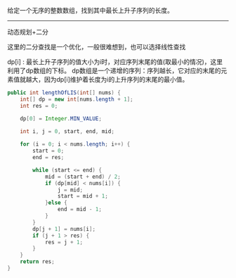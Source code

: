 给定一个无序的整数数组，找到其中最长上升子序列的长度。

***

动态规划+二分

这里的二分查找是一个优化，一般很难想到，也可以选择线性查找

dp[i] : 最长上升子序列的值大小为i时，对应序列末尾的值(取最小的情况)，这里利用了dp数组的下标。
dp数组是一个递增的序列：序列越长，它对应的末尾的元素值就越大，因为dp[i]维护着长度为i的上升序列的末尾的最小值。

```Java
public int lengthOfLIS(int[] nums) {
    int[] dp = new int[nums.length + 1];
    int res = 0;

    dp[0] = Integer.MIN_VALUE;
    
    int i, j = 0, start, end, mid;

    for (i = 0; i < nums.length; i++) {
        start = 0; 
        end = res;

        while (start <= end) {
            mid = (start + end) / 2;
            if (dp[mid] < nums[i]) {
                j = mid;
                start = mid + 1;
            }else {
                end = mid - 1;
            }
        }
        dp[j + 1] = nums[i];
        if (j + 1 > res) {
            res = j + 1;
        }
    }
    return res;
}
```